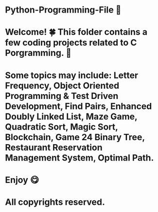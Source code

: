 # Python-Programming-File 🤩
# Welcome! 🍀 This folder contains a few coding projects related to C Porgramming. 👾
# Some topics may include: Letter Frequency, Object Oriented Programming & Test Driven Development, Find Pairs, Enhanced Doubly Linked List, Maze Game, Quadratic Sort, Magic Sort, Blockchain, Game 24 Binary Tree, Restaurant Reservation Management System, Optimal Path.
# Enjoy 😋
# All copyrights reserved.
